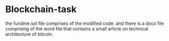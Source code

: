 # Blockchain-task
the fundme.sol file comprises of the modified code.
and there is a docx file comprising of the word file that contains a small article on technical architecture of bitcoin.
